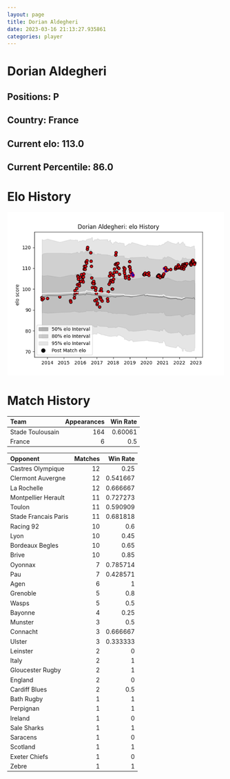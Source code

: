 ```yaml
---  
layout: page  
title: Dorian Aldegheri  
date: 2023-03-16 21:13:27.935861  
categories: player  
---
```

# Dorian Aldegheri

## Positions: P

## Country: France

## Current elo: 113.0

## Current Percentile: 86.0

# Elo History


![elo history](history_DorianAldegheri.png)
# Match History


| Team             |   Appearances |   Win Rate |
|:-----------------|--------------:|-----------:|
| Stade Toulousain |           164 |    0.60061 |
| France           |             6 |    0.5     |

| Opponent             |   Matches |   Win Rate |
|:---------------------|----------:|-----------:|
| Castres Olympique    |        12 |   0.25     |
| Clermont Auvergne    |        12 |   0.541667 |
| La Rochelle          |        12 |   0.666667 |
| Montpellier Herault  |        11 |   0.727273 |
| Toulon               |        11 |   0.590909 |
| Stade Francais Paris |        11 |   0.681818 |
| Racing 92            |        10 |   0.6      |
| Lyon                 |        10 |   0.45     |
| Bordeaux Begles      |        10 |   0.65     |
| Brive                |        10 |   0.85     |
| Oyonnax              |         7 |   0.785714 |
| Pau                  |         7 |   0.428571 |
| Agen                 |         6 |   1        |
| Grenoble             |         5 |   0.8      |
| Wasps                |         5 |   0.5      |
| Bayonne              |         4 |   0.25     |
| Munster              |         3 |   0.5      |
| Connacht             |         3 |   0.666667 |
| Ulster               |         3 |   0.333333 |
| Leinster             |         2 |   0        |
| Italy                |         2 |   1        |
| Gloucester Rugby     |         2 |   1        |
| England              |         2 |   0        |
| Cardiff Blues        |         2 |   0.5      |
| Bath Rugby           |         1 |   1        |
| Perpignan            |         1 |   1        |
| Ireland              |         1 |   0        |
| Sale Sharks          |         1 |   1        |
| Saracens             |         1 |   0        |
| Scotland             |         1 |   1        |
| Exeter Chiefs        |         1 |   0        |
| Zebre                |         1 |   1        |